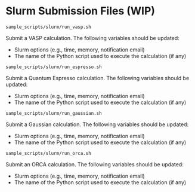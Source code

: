 # Slurm Submission Files (WIP)

`sample_scripts/slurm/run_vasp.sh`

Submit a VASP calculation. The following variables should
be updated:

- Slurm options (e.g., time, memory, notification email)
- The name of the Python script used to execute the calculation (if any)

`sample_scripts/slurm/run_espresso.sh`

Submit a Quantum Espresso calculation. The following variables should
be updated:

- Slurm options (e.g., time, memory, notification email)
- The name of the Python script used to execute the calculation (if any)

`sample_scripts/slurm/run_gaussian.sh`

Submit a Gaussian calculation. The following variables should
be updated:

- Slurm options (e.g., time, memory, notification email)
- The name of the Python script used to execute the calculation (if any)

`sample_scripts/slurm/run_orca.sh`

Submit an ORCA calculation. The following variables should
be updated:

- Slurm options (e.g., time, memory, notification email)
- The name of the Python script used to execute the calculation (if any)
